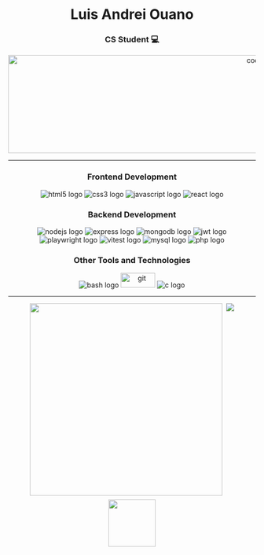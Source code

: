   <div align="center">
    <h1>Luis Andrei Ouano</h1>
    <h3>CS Student 💻</h3>
    <img alt="coding" width="1000" height="200" src="https://i.pinimg.com/736x/7d/5e/8a/7d5e8a8b8985d2b1881ec5864b4aa70d.jpg">
  </div>

---

<div align="center">
  <h3>Frontend Development</h3>
  <img src="https://img.shields.io/badge/HTML5-E34F26?logo=html5&logoColor=white&style=for-the-badge" alt="html5 logo"  />
  <img src="https://img.shields.io/badge/CSS3-1572B6?logo=css3&logoColor=white&style=for-the-badge" alt="css3 logo"  />
  <img src="https://img.shields.io/badge/JavaScript-F7DF1E?logo=javascript&logoColor=black&style=for-the-badge" alt="javascript logo"  />
  <img src="https://img.shields.io/badge/React-61DAFB?logo=react&logoColor=black&style=for-the-badge" alt="react logo"  />
</div>

<div align="center">
  <h3>Backend Development</h3>
  <img src="https://img.shields.io/badge/Node.js-339933?logo=nodedotjs&logoColor=white&style=for-the-badge" alt="nodejs logo"  />
  <img src="https://img.shields.io/badge/Express-000000?logo=express&logoColor=white&style=for-the-badge" alt="express logo"  />
  <img src="https://img.shields.io/badge/MongoDB-47A248?logo=mongodb&logoColor=white&style=for-the-badge" alt="mongodb logo"  />
  <img src="https://img.shields.io/badge/JWT-000000?style=for-the-badge&logo=JSON%20web%20tokens&logoColor=white" alt="jwt logo"  />
  <img src="https://img.shields.io/badge/PlayWright-gray?style=for-the-badge&logo=playwright" alt="playwright logo" />
  <img src="https://img.shields.io/badge/Vitest-F7DF1E?style=for-the-badge&logo=vitest" alt="vitest logo">
  <img src="https://img.shields.io/badge/MySQL-005C84?style=for-the-badge&logo=mysql&logoColor=white" alt="mysql logo" />
  <img src="https://img.shields.io/badge/PHP-777BB4?logo=php&logoColor=white&style=for-the-badge" alt="php logo" />
</div>

<div align="center">
  <h3>Other Tools and Technologies</h3>
  <img src="https://img.shields.io/badge/GNU Bash-4EAA25?logo=gnubash&logoColor=white&style=for-the-badge" alt="bash logo"  />
  <img src="https://img.shields.io/badge/GIT-E44C30?style=for-the-badge&logo=git&logoColor=white" alt="git" width="70" height="30"/>
  <img src="https://img.shields.io/badge/c-%2300599C.svg?style=for-the-badge&logo=c&logoColor=white" alt="c logo"  />
</div>

---

<div align="center" style="display: flex; flex-direction: column; align-items: center; gap: 8px; width: 100%">
  <div style="display: flex; width: 100%; justify-content: center; gap: 8px">
    <img style="width: 392px" src="https://github-readme-stats.vercel.app/api?username=lowiswano&show_icons=true&theme=highcontrast"/>
    <img src="https://github-readme-stats.vercel.app/api/top-langs/?username=lowiswano&theme=highcontrast&layout=compact&hide=jupyter%20notebook" />
  </div>
  <img style="width: 96px;" src="https://komarev.com/ghpvc/?username=lowiswano&color=0c1116" />
</div>

